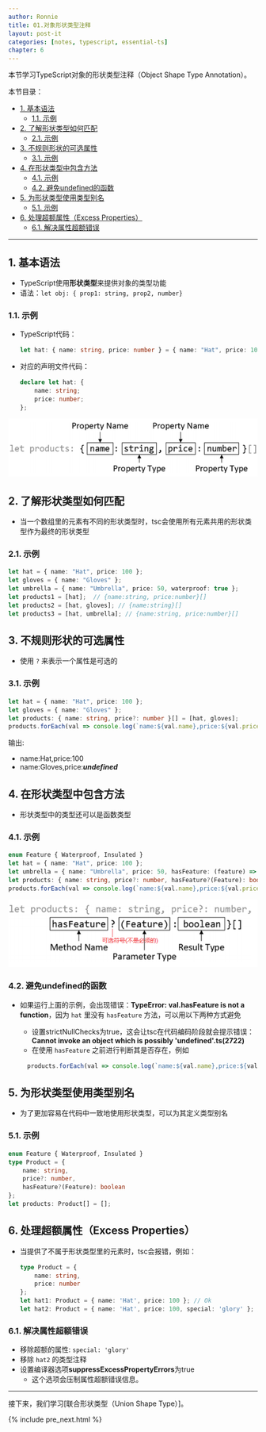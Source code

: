 ```yaml
---
author: Ronnie
title: 01.对象形状类型注释
layout: post-it
categories: [notes, typescript, essential-ts]
chapter: 6
---
```


<!-- # 对象形状类型注释（Object Shape Type Annotation） -->
本节学习TypeScript对象的形状类型注释（Object Shape Type Annotation）。

本节目录：
<!-- TOC -->

- [1. 基本语法](#1-基本语法)
    - [1.1. 示例](#11-示例)
- [2. 了解形状类型如何匹配](#2-了解形状类型如何匹配)
    - [2.1. 示例](#21-示例)
- [3. 不规则形状的可选属性](#3-不规则形状的可选属性)
    - [3.1. 示例](#31-示例)
- [4. 在形状类型中包含方法](#4-在形状类型中包含方法)
    - [4.1. 示例](#41-示例)
    - [4.2. 避免undefined的函数](#42-避免undefined的函数)
- [5. 为形状类型使用类型别名](#5-为形状类型使用类型别名)
    - [5.1. 示例](#51-示例)
- [6. 处理超额属性（Excess Properties）](#6-处理超额属性excess-properties)
    - [6.1. 解决属性超额错误](#61-解决属性超额错误)

<!-- /TOC -->

---

## 1. 基本语法
- TypeScript使用**形状类型**来提供对象的类型功能
- 语法：`let obj: { prop1: string, prop2, number}`

### 1.1. 示例
- TypeScript代码：

    ```typescript
    let hat: { name: string, price: number } = { name: "Hat", price: 100 };
    ```

- 对应的声明文件代码：

    ```typescript
    declare let hat: {
        name: string;
        price: number;
    };
    ```

![object_shape_type](/assets/images/TypeScript学习笔记/Essential-TypeScript/object_shape_type.png)

## 2. 了解形状类型如何匹配
- 当一个数组里的元素有不同的形状类型时，tsc会使用所有元素共用的形状类型作为最终的形状类型

### 2.1. 示例

```typescript
let hat = { name: "Hat", price: 100 };
let gloves = { name: "Gloves" };
let umbrella = { name: "Umbrella", price: 50, waterproof: true };
let products1 = [hat];  // {name:string, price:number}[]
let products2 = [hat, gloves]; // {name:string}[]
let products3 = [hat, umbrella]; // {name:string, price:number}[]
```

## 3. 不规则形状的可选属性
- 使用 `?` 来表示一个属性是可选的

### 3.1. 示例

```typescript
let hat = { name: "Hat", price: 100 };
let gloves = { name: "Gloves" };
let products: { name: string, price?: number }[] = [hat, gloves];
products.forEach(val => console.log(`name:${val.name},price:${val.price}`));
```

输出:
- name:Hat,price:100
- name:Gloves,price:***undefined***

## 4. 在形状类型中包含方法
- 形状类型中的类型还可以是函数类型

### 4.1. 示例

```typescript
enum Feature { Waterproof, Insulated }
let hat = { name: "Hat", price: 100 };
let umbrella = { name: "Umbrella", price: 50, hasFeature: (feature) => feature === Feature.Waterproof }
let products: { name: string, price?: number, hasFeature?(Feature): boolean }[] = [hat, umbrella];
products.forEach(val => console.log(`name:${val.name},price:${val.price},Waterproof:${val.hasFeature(Feature.Waterproof)}`));
```

![methods_in_shapetype](/assets/images/TypeScript学习笔记/Essential-TypeScript/methods_in_shapetype.png)

### 4.2. 避免undefined的函数
- 如果运行上面的示例，会出现错误：**TypeError: val.hasFeature is not a function**，因为 `hat` 里没有 `hasFeature` 方法，可以用以下两种方式避免
  - 设置strictNullChecks为true，这会让tsc在代码编码阶段就会提示错误：**Cannot invoke an object which is possibly 'undefined'.ts(2722)**
  - 在使用 `hasFeature` 之前进行判断其是否存在，例如

  ```typescript
    products.forEach(val => console.log(`name:${val.name},price:${val.price},Waterproof:${val.hasFeature ? val.hasFeature(Feature.Waterproof) : 'false'}`));
  ```

## 5. 为形状类型使用类型别名
- 为了更加容易在代码中一致地使用形状类型，可以为其定义类型别名

### 5.1. 示例

```typescript
enum Feature { Waterproof, Insulated }
type Product = {
    name: string,
    price?: number,
    hasFeature?(Feature): boolean
};
let products: Product[] = [];
```

## 6. 处理超额属性（Excess Properties）
- 当提供了不属于形状类型里的元素时，tsc会报错，例如：

    ```typescript
    type Product = {
        name: string,
        price: number
    };
    let hat1: Product = { name: 'Hat', price: 100 }; // Ok
    let hat2: Product = { name: 'Hat', price: 100, special: 'glory' }; // Error: Object literal may only specify known properties, and 'special' does not exist in type 'Product'.ts(2322)
    ```

### 6.1. 解决属性超额错误
- 移除超额的属性: `special: 'glory'`
- 移除 `hat2` 的类型注释
- 设置编译器选项**suppressExcessPropertyErrors**为true
  - 这个选项会压制属性超额错误信息。

---

接下来，我们学习[联合形状类型（Union Shape Type）]。

{% include pre_next.html %}
